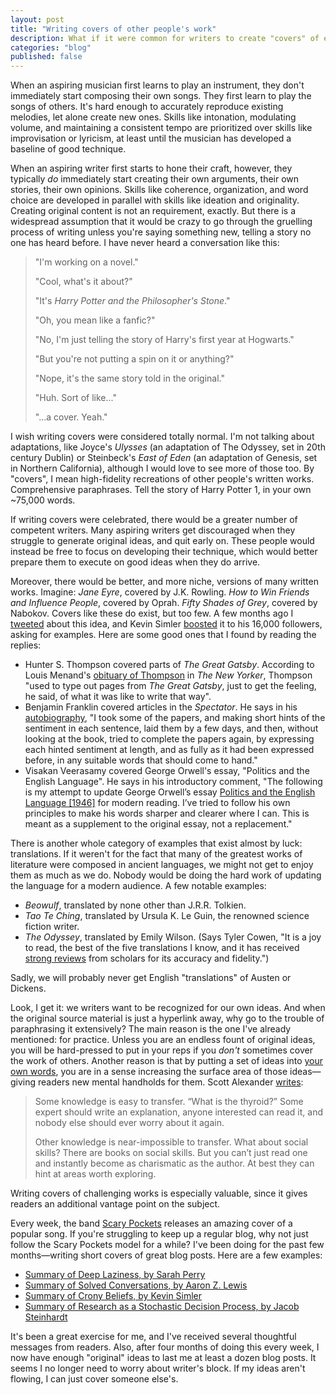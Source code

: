 ```yaml
---
layout: post
title: "Writing covers of other people's work"
description: What if it were common for writers to create "covers" of essays and books, the way musicians create covers of songs?
categories: "blog"
published: false
---
```


When an aspiring musician first learns to play an instrument, they don't immediately start composing their own songs. They first learn to play the songs of others. It's hard enough to accurately reproduce existing melodies, let alone create new ones. Skills like intonation, modulating volume, and maintaining a consistent tempo are prioritized over skills like improvisation or lyricism, at least until the musician has developed a baseline of good technique.

When an aspiring writer first starts to hone their craft, however, they typically *do* immediately start creating their own arguments, their own stories, their own opinions. Skills like coherence, organization, and word choice are developed in parallel with skills like ideation and originality. Creating original content is not an requirement, exactly. But there is a widespread assumption that it would be crazy to go through the gruelling process of writing unless you're saying something new, telling a story no one has heard before. I have never heard a conversation like this:

> "I'm working on a novel."
>
> "Cool, what's it about?"
>
> "It's *Harry Potter and the Philosopher's Stone*."
>
> "Oh, you mean like a fanfic?"
>
> "No, I'm just telling the story of Harry's first year at Hogwarts."
>
> "But you're not putting a spin on it or anything?"
>
> "Nope, it's the same story told in the original."
>
> "Huh. Sort of like..."
>
> "...a cover. Yeah."

I wish writing covers were considered totally normal. I'm not talking about adaptations, like Joyce's *Ulysses* (an adaptation of The Odyssey, set in 20th century Dublin) or Steinbeck's *East of Eden* (an adaptation of Genesis, set in Northern California), although I would love to see more of those too. By "covers", I mean high-fidelity recreations of other people's written works. Comprehensive paraphrases. Tell the story of Harry Potter 1, in your own ~75,000 words.

If writing covers were celebrated, there would be a greater number of competent writers. Many aspiring writers get discouraged when they struggle to generate original ideas, and quit early on. These people would instead be free to focus on developing their technique, which would better prepare them to execute on good ideas when they do arrive.

Moreover, there would be better, and more niche, versions of many written works. Imagine: *Jane Eyre*, covered by J.K. Rowling. *How to Win Friends and Influence People*, covered by Oprah. *Fifty Shades of Grey*, covered by Nabokov. Covers like these do exist, but too few. A few months ago I [tweeted](https://twitter.com/davidklaing/status/1158132219484893184) about this idea, and Kevin Simler [boosted](https://twitter.com/KevinSimler/status/1158136084951261185) it to his 16,000 followers, asking for examples. Here are some good ones that I found by reading the replies:

* Hunter S. Thompson covered parts of *The Great Gatsby*. According to Louis Menand's [obituary of Thompson](https://www.newyorker.com/magazine/2005/03/07/believer) in *The New Yorker*, Thompson "used to type out pages from *The Great Gatsby*, just to get the feeling, he said, of what it was like to write that way".
* Benjamin Franklin covered articles in the *Spectator*. He says in his [autobiography](https://www.ushistory.org/franklin/autobiography/page06.htm), "I took some of the papers, and making short hints of the sentiment in each sentence, laid them by a few days, and then, without looking at the book, tried to complete the papers again, by expressing each hinted sentiment at length, and as fully as it had been expressed before, in any suitable words that should come to hand."
* Visakan Veerasamy covered George Orwell's essay, "Politics and the English Language". He says in his introductory comment, "The following is my attempt to update George Orwell’s essay [Politics and the English Language [1946]](http://www.orwell.ru/library/essays/politics/english/e_polit/) for modern reading. I’ve tried to follow his own principles to make his words sharper and clearer where I can. This is meant as a supplement to the original essay, not a replacement."

There is another whole category of examples that exist almost by luck: translations. If it weren't for the fact that many of the greatest works of literature were composed in ancient languages, we might not get to enjoy them as much as we do. Nobody would be doing the hard work of updating the language for a modern audience. A few notable examples:

* *Beowulf*, translated by none other than J.R.R. Tolkien.
* *Tao Te Ching*, translated by Ursula K. Le Guin, the renowned science fiction writer.
* *The Odyssey*, translated by Emily Wilson. (Says Tyler Cowen, "It is a joy to read, the best of the five translations I know, and it has received [strong reviews](https://www.google.com/search?source=hp&ei=uyf5W6KdI87QrgS54pnQBQ&q=emily+wilson+homer+review&btnK=Google+Search&oq=emily+wilson+homer+review&gs_l=psy-ab.3...66238.70838..71982...0.0..0.0.0.......0....1..gws-wiz.....0.) from scholars for its accuracy and fidelity.")

Sadly, we will probably never get English "translations" of Austen or Dickens.

Look, I get it: we writers want to be recognized for our own ideas. And when the original source material is just a hyperlink away, why go to the trouble of paraphrasing it extensively? The main reason is the one I've already mentioned: for practice. Unless you are an endless fount of original ideas, you will be hard-pressed to put in your reps if you *don't* sometimes cover the work of others. Another reason is that by putting a set of ideas into [your own words](https://sivers.org/dq), you are in a sense increasing the surface area of those ideas—giving readers new mental handholds for them. Scott Alexander [writes](https://slatestarcodex.com/2017/11/02/non-expert-explanation/):

> Some knowledge is easy to transfer. “What is the thyroid?” Some expert should write an explanation, anyone interested can read it, and nobody else should ever worry about it again.
>
> Other knowledge is near-impossible to transfer. What about social skills? There are books on social skills. But you can’t just read one and instantly become as charismatic as the author. At best they can hint at areas worth exploring.

Writing covers of challenging works is especially valuable, since it gives readers an additional vantage point on the subject.

Every week, the band [Scary Pockets](https://www.youtube.com/channel/UC-2JUs_G21BrJ0efehwGkUw/featured) releases an amazing cover of a popular song. If you're struggling to keep up a regular blog, why not just follow the Scary Pockets model for a while? I've been doing for the past few months—writing short covers of great blog posts. Here are a few examples:

* [Summary of Deep Laziness, by Sarah Perry](https://davidklaing.com/blog/summaries/2019/10/09/deep-laziness.html)
* [Summary of Solved Conversations, by Aaron Z. Lewis](https://davidklaing.com/blog/summaries/2019/10/23/solved-conversations.html)
* [Summary of Crony Beliefs, by Kevin Simler](https://davidklaing.com/blog/summaries/2019/11/13/crony-beliefs.html)
* [Summary of Research as a Stochastic Decision Process, by Jacob Steinhardt](https://davidklaing.com/blog/summaries/2019/11/20/research-as-a-stochastic-decision-process.html)

It's been a great exercise for me, and I've received several thoughtful messages from readers. Also, after four months of doing this every week, I now have enough "original" ideas to last me at least a dozen blog posts. It seems I no longer need to worry about writer's block. If my ideas aren't flowing, I can just cover someone else's.